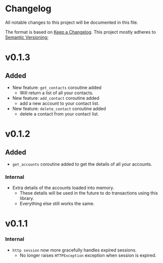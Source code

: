 # Changelog

All notable changes to this project will be documented in this file.

The format is based on [Keep a Changelog](https://keepachangelog.com/en/1.0.0/).
This project mostly adheres to [Semantic Versioning](https://semver.org/spec/v2.0.0.html);

# v0.1.3

## Added

- New feature: `get_contacts` coroutine added
  - Will return a list of all your contacts.
- New feature: `add_contact` coroutine added
  - add a new account to your contact list.
- New feature: `delete_contact` coroutine added
  - delete a contact from your contact list.

# v0.1.2

## Added

- `get_accounts` coroutine added to get the details of all your accounts.

### Internal

- Extra details of the accounts loaded into memory.
  - These details will be used in the future to do transactions using this library.
  - Everything else still works the same.

# v0.1.1

### Internal

- `http session` now more gracefully handles expired sessions.
  - No longer raises `HTTPException` exception when session is expired.

